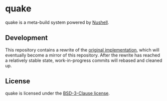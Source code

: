 # quake

quake is a meta-build system powered by [Nushell](https://www.nushell.sh/).

## Development

This repository contains a rewrite of the [original implementation](https://github.com/quake-build/quake), which will eventually become a mirror of this repository.
After the rewrite has reached a relatively stable state, work-in-progress commits will rebased and cleaned up.

## License

quake is licensed under the [BSD-3-Clause license](./LICENSE).
